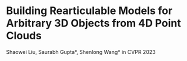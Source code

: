# Building Rearticulable Models for Arbitrary 3D Objects from 4D Point Clouds
Shaowei Liu, Saurabh Gupta*, Shenlong Wang* in CVPR 2023
